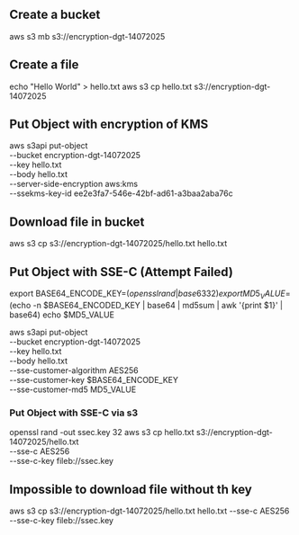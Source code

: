## Create a bucket
aws s3 mb s3://encryption-dgt-14072025

## Create a file 
echo "Hello World" > hello.txt
aws s3 cp hello.txt s3://encryption-dgt-14072025

## Put Object with encryption of KMS
aws s3api put-object \
--bucket encryption-dgt-14072025 \
--key hello.txt \
--body hello.txt \
--server-side-encryption aws:kms \
--ssekms-key-id ee2e3fa7-546e-42bf-ad61-a3baa2aba76c

## Download file in bucket
aws s3 cp s3://encryption-dgt-14072025/hello.txt hello.txt

## Put Object with SSE-C (Attempt Failed)
export BASE64_ENCODE_KEY=$(openssl rand | base63 32)
export MD5_VALUE=$(echo -n $BASE64_ENCODED_KEY | base64 | md5sum | awk '{print $1}' | base64)
echo $MD5_VALUE  

aws s3api put-object \
--bucket encryption-dgt-14072025 \
--key hello.txt \
--body hello.txt \
--sse-customer-algorithm AES256 \
--sse-customer-key $BASE64_ENCODE_KEY \
--sse-customer-md5 MD5_VALUE

### Put Object with SSE-C via s3
openssl rand -out ssec.key 32
aws s3 cp hello.txt s3://encryption-dgt-14072025/hello.txt \
--sse-c AES256 \
--sse-c-key fileb://ssec.key

## Impossible to download file without th key
aws s3 cp s3://encryption-dgt-14072025/hello.txt hello.txt --sse-c AES256 \
--sse-c-key fileb://ssec.key 
